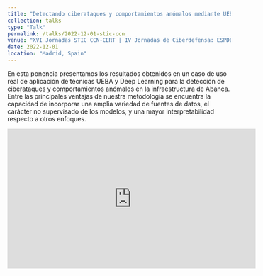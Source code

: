 ```yaml
---
title: "Detectando ciberataques y comportamientos anómalos mediante UEBA - Un caso de uso real en Abanca"
collection: talks
type: "Talk"
permalink: /talks/2022-12-01-stic-ccn
venue: "XVI Jornadas STIC CCN-CERT | IV Jornadas de Ciberdefensa: ESPDEF-CERT"
date: 2022-12-01
location: "Madrid, Spain"
---
```


En esta ponencia presentamos los resultados obtenidos en un caso de uso real de aplicación de técnicas UEBA y Deep Learning para la detección de ciberataques y comportamientos anómalos en la infraestructura de Abanca. Entre las principales ventajas de nuestra metodología se encuentra la capacidad de incorporar una amplia variedad de fuentes de datos, el carácter no supervisado de los modelos, y una mayor interpretabilidad respecto a otros enfoques.

<iframe width="560" height="315" src="https://www.youtube.com/embed/Y-Gc1gJmLa8?si=K2yXSAEs2BkrDDUX" title="Detectando ciberataques y comportamientos anómalos mediante UEBA - Un caso de uso real en Abanca" frameborder="0" allow="accelerometer; autoplay; clipboard-write; encrypted-media; gyroscope; picture-in-picture; web-share" allowfullscreen></iframe>